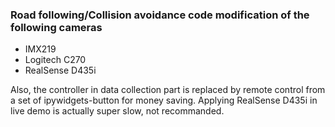### Road following/Collision avoidance code modification of the following cameras

+ IMX219
+ Logitech C270
+ RealSense D435i

Also, the controller in data collection part is replaced by remote control from a set of ipywidgets-button for money saving.
Applying RealSense D435i in live demo is actually super slow, not recommanded.
